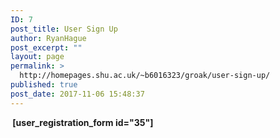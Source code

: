 ```yaml
---
ID: 7
post_title: User Sign Up
author: RyanHague
post_excerpt: ""
layout: page
permalink: >
  http://homepages.shu.ac.uk/~b6016323/groak/user-sign-up/
published: true
post_date: 2017-11-06 15:48:37
---
```

<strong> [user_registration_form id="35"]</strong>